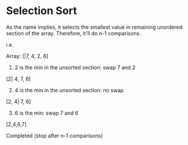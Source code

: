 # Selection Sort
As the name implies, it selects the smallest value in remaining unordered section of the array.
Therefore, it'll do n-1 comparisons.

i.e.

Array: [|7, 4, 2, 6]

1. 2 is the min in the unsorted section: swap 7 and 2

[2| 4, 7, 6]

2. 4 is the min in the unsorted section: no swap

[2, 4| 7, 6]

3. 6 is the min: swap 7 and 6

[2,4,6,7]

Completed (stop after n-1 comparisons)




